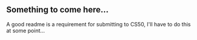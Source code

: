 ## Something to come here...

A good readme is a requirement for submitting to CS50, I'll have to do this at some point...